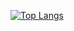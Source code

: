 [![Top Langs](https://github-readme-stats.vercel.app/api/top-langs/?username=retromodern&layout=compact&theme=dracula)](https://github.com/anuraghazra/github-readme-stats)
